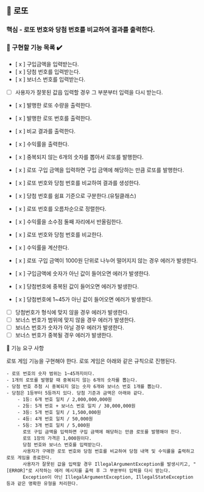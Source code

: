 ## 🎰 로또

### 핵심 - 로또 번호와 당첨 번호를 비교하여 결과를 출력한다.

### 🎯 구현할 기능 목록 ✔️

- [ x ] 구입금액을 입력받는다.
- [ x ] 당첨 번호를 입력받는다.
- [ x ] 보너스 번호를 입력받는다.
- [  ] 사용자가 잘못된 값읍 입력할 경우 그 부분부터 입력을 다시 받는다.


- [ x ] 발행한 로또 수량을 출력한다.
- [ x ] 발행한 로또 번호를 출력한다.
- [ x ] 비교 결과를 출력한다.
- [ x ] 수익률을 출력한다.


- [ x ] 중복되지 않는 6개의 숫자를 뽑아서 로또를 발행한다.
- [ x ] 로또 구입 금액을 입력하면 구입 금액에 해당하는 만큼 로또를 발행한다.
- [ x ] 로또 번호와 당첨 번호를 비교하여 결과를 생성한다.
- [ x ] 당첨 번호를 쉼표 기준으로 구분한다.(유틸클래스)
- [ x ] 로또 번호를 오름차순으로 정렬한다.
- [ x ] 수익률을 소수점 둘째 자리에서 반올림한다.
- [ x ] 로또 번호와 당첨 번호를 비교한다.
- [ x ] 수익률을 계산한다.



- [ x ] 로또 구입 금액이 1000원 단위로 나누어 떨어지지 않는 경우 에러가 발생한다.
- [ x ] 구입금액에 숫자가 아닌 값이 들어오면 에러가 발생한다.
- [ x ] 당첨번호에 중복된 값이 들어오면 에러가 발생한다.
- [ x ] 당첨번호에 1~45가 아닌 값이 들어오면 에러가 발생한다.
- [  ] 당첨번호가 형식에 맞지 않을 경우 에러가 발생한다.
- [  ] 보너스 번호가 범위에 맞지 않을 경우 에러가 발생한다.
- [  ] 보너스 번호가 숫자가 아닐 경우 에러가 발생한다.
- [  ] 보너스 번호가 중복될 경우 에러가 발생한다.

🚀 기능 요구 사항

로또 게임 기능을 구현해야 한다. 로또 게임은 아래와 같은 규칙으로 진행된다.

```
- 로또 번호의 숫자 범위는 1~45까지이다.
- 1개의 로또를 발행할 때 중복되지 않는 6개의 숫자를 뽑는다.
- 당첨 번호 추첨 시 중복되지 않는 숫자 6개와 보너스 번호 1개를 뽑는다.
- 당첨은 1등부터 5등까지 있다. 당첨 기준과 금액은 아래와 같다.
    - 1등: 6개 번호 일치 / 2,000,000,000원
    - 2등: 5개 번호 + 보너스 번호 일치 / 30,000,000원
    - 3등: 5개 번호 일치 / 1,500,000원
    - 4등: 4개 번호 일치 / 50,000원
    - 5등: 3개 번호 일치 / 5,000원
      로또 구입 금액을 입력하면 구입 금액에 해당하는 만큼 로또를 발행해야 한다.
      로또 1장의 가격은 1,000원이다.
      당첨 번호와 보너스 번호를 입력받는다.
      사용자가 구매한 로또 번호와 당첨 번호를 비교하여 당첨 내역 및 수익률을 출력하고 로또 게임을 종료한다.
      사용자가 잘못된 값을 입력할 경우 IllegalArgumentException를 발생시키고, "[ERROR]"로 시작하는 에러 메시지를 출력 후 그 부분부터 입력을 다시 받는다.
      Exception이 아닌 IllegalArgumentException, IllegalStateException 등과 같은 명확한 유형을 처리한다.
```